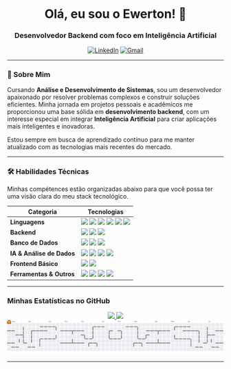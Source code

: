 <div align="center">
  <h1>Olá, eu sou o Ewerton! 👋</h1>
  <h3>Desenvolvedor Backend com foco em Inteligência Artificial</h3>
</div>

<div align="center">
  <a href="https://www.linkedin.com/in/ewerton-oliveira-65aa4a31b/" target="_blank"><img src="https://img.shields.io/badge/LinkedIn-0077B5?style=for-the-badge&logo=linkedin&logoColor=white" alt="LinkedIn"></a>
  <a href="mailto:ewerton.silva.o.lima@gmail.com"><img src="https://img.shields.io/badge/Gmail-D14836?style=for-the-badge&logo=gmail&logoColor=white" alt="Gmail"></a>
</div>

---

### 🌟 Sobre Mim

Cursando **Análise e Desenvolvimento de Sistemas**, sou um desenvolvedor apaixonado por resolver problemas complexos e construir soluções eficientes. Minha jornada em projetos pessoais e acadêmicos me proporcionou uma base sólida em **desenvolvimento backend**, com um interesse especial em integrar **Inteligência Artificial** para criar aplicações mais inteligentes e inovadoras.

Estou sempre em busca de aprendizado contínuo para me manter atualizado com as tecnologias mais recentes do mercado.

---

### 🛠️ Habilidades Técnicas

Minhas compétences estão organizadas abaixo para que você possa ter uma visão clara do meu stack tecnológico.

| Categoria                | Tecnologias                                                                                                                                                                                                                                             |
| ------------------------ | ------------------------------------------------------------------------------------------------------------------------------------------------------------------------------------------------------------------------------------------------------- |
| **Linguagens** | <img src="https://img.shields.io/badge/Java-ED8B00?style=for-the-badge&logo=openjdk&logoColor=white"> <img src="https://img.shields.io/badge/Python-3776AB?style=for-the-badge&logo=python&logoColor=white"> <img src="https://img.shields.io/badge/C%23-239120?style=for-the-badge&logo=c-sharp&logoColor=white"> <img src="https://img.shields.io/badge/C-00599C?style=for-the-badge&logo=c&logoColor=white"> <img src="https://img.shields.io/badge/SQL-4479A1?style=for-the-badge&logo=microsoft-sql-server&logoColor=white"> <img src="https://img.shields.io/badge/R-276DC3?style=for-the-badge&logo=r&logoColor=white"> |
| **Backend** | <img src="https://img.shields.io/badge/Spring_Boot-6DB33F?style=for-the-badge&logo=spring-boot&logoColor=white"> <img src="https://img.shields.io/badge/JWT-000000?style=for-the-badge&logo=json-web-tokens&logoColor=white"> <img src="https://img.shields.io/badge/APIs_RESTful-000?style=for-the-badge&logo=databricks&logoColor=white"> |
| **Banco de Dados** | <img src="https://img.shields.io/badge/MySQL-4479A1?style=for-the-badge&logo=mysql&logoColor=white"> <img src="https://img.shields.io/badge/PostgreSQL-4169E1?style=for-the-badge&logo=postgresql&logoColor=white"> <img src="https://img.shields.io/badge/SQL_Server-CC2927?style=for-the-badge&logo=microsoft-sql-server&logoColor=white"> |
| **IA & Análise de Dados** | <img src="https://img.shields.io/badge/Inteligência_Artificial-grey?style=for-the-badge&logo=openai&logoColor=white"> <img src="https://img.shields.io/badge/ETL-blue?style=for-the-badge&logo=apache-airflow&logoColor=white"> <img src="https://img.shields.io/badge/RAG-orange?style=for-the-badge"> <img src="https://img.shields.io/badge/Análise_de_Dados-yellow?style=for-the-badge&logo=google-analytics&logoColor=black"> |
| **Frontend Básico** | <img src="https://img.shields.io/badge/HTML5-E34F26?style=for-the-badge&logo=html5&logoColor=white"> <img src="https://img.shields.io/badge/Thymeleaf-005F0F?style=for-the-badge&logo=thymeleaf&logoColor=white"> |
| **Ferramentas & Outros** | <img src="https://img.shields.io/badge/VS_Code-007ACC?style=for-the-badge&logo=visual-studio-code&logoColor=white"> <img src="https://img.shields.io/badge/Maven-C71A36?style=for-the-badge&logo=apache-maven&logoColor=white"> <img src="https://img.shields.io/badge/Git-F05032?style=for-the-badge&logo=git&logoColor=white"> <img src="https://img.shields.io/badge/POO-blue?style=for-the-badge"> |

---

### Minhas Estatísticas no GitHub

<div align="center">
  <a href="https://github.com/edsolima">
    <img height="180em" src="https://github-readme-stats.vercel.app/api?username=edsolima&show_icons=true&theme=dracula&include_all_commits=true&count_private=true"/>
    <img height="180em" src="https://github-readme-stats.vercel.app/api/top-langs/?username=edsolima&layout=compact&langs_count=7&theme=dracula"/>
  </a>
</div>

<picture>
  <source media="(prefers-color-scheme: dark)" srcset="https://raw.githubusercontent.com/edsolima/maurodesouz/output/pacman-contribution-graph-dark.svg">
  <source media="(prefers-color-scheme: light)" srcset="https://raw.githubusercontent.com/edsolima/maurodesouz/output/pacman-contribution-graph.svg">
  <img alt="pacman contribution graph" src="https://raw.githubusercontent.com/edsolima/edsolima/output/pacman-contribution-graph.svg">
</picture>


---
